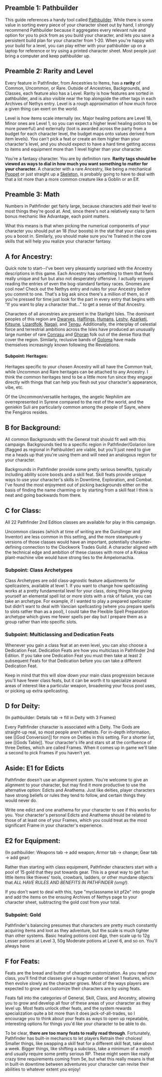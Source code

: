 ## Preamble 1: Pathbuilder

This guide references a handy tool called [Pathbuilder](http://pathbuilder2e.com). While there is some value in sorting every piece of your character sheet out by hand, I strongly recommend Pathbuilder because it aggregates every relevant rule and option for you to pick from as you build your character, and lets you save a persistent build plan for your character from 1-20. When you're happy with your build for a level, you can play either with your pathbuilder up on a laptop for reference or try using a printed character sheet. Most people just bring a computer and keep pathbuilder up. 

## Preamble 2: Rarity and Level

Every feature in Pathfinder, from Ancestries to Items, has a **rarity** of Common, Uncommon, or Rare. Outside of Ancestries, Backgrounds, and Classes, each feature also has a Level. Rarity is how features are sorted in pathbuilder, and is also visible near the top alongside the other tags in each Archives of Nethys entry. Level is a rough approximation of how much force a given thing can exert on the world.

Level is how items scale internally (ex. Major healing potions are Level 18, Minor ones are Level 1, so you can expect a higher level healing potion to be more powerful) and externally (loot is awarded across the party from a budget for each character level, the budget maps onto values derived from item levels). You can't pick a feat or create an item higher than your character's level, and you should expect to have a hard time getting access to items and equipment more than 1 level higher than your character.

You're a fantasy character. You are by definition rare. **Rarity tags should be viewed as ways to dial in how much you want something to matter for your character.** A character with a rare Ancestry, like being a mechanical [Poppet](https://2e.aonprd.com/Ancestries.aspx?ID=49) or just straight up a [Skeleton](https://2e.aonprd.com/Ancestries.aspx?ID=50), is probably going to have to deal with that a lot more than a more common creature like a Goblin or an Elf.

## Preamble 3: Math

Numbers in Pathfinder get fairly large, because characters add their level to most things they're good at. And, since there's not a relatively easy to farm bonus mechanic like Advantage, each point matters.

What this means is that when picking the numerical components of your character you should put an 18 (four boosts) in the stat that your class gives you a boost in. Similarly, you should make sure you're Trained in the core skills that will help you realize your character fantasy. 
## A for Ancestry:

Quick note to start--I've been very pleasantly surprised with the Ancestry descriptions in this game. Each Ancestry has something to them that feels really unique and fun but also not desperately offensive. I actually enjoyed reading the entries of even the bog-standard fantasy races. Gnomes are cool now! Check out the Nethys entry and rules for your Ancestry before you commit to one. That's a big ask since there's a million of them, so if you're pressed for time just look for the part in every entry that begins with "If you want to play a character that..." to get a sense of that Ancestry.

Characters of all ancestries are present in the Starlight Isles. The dominant peoples of this region are [Dwarves](https://2e.aonprd.com/Ancestries.aspx?ID=1), [Halflings](https://2e.aonprd.com/Ancestries.aspx?ID=5), [Humans](https://2e.aonprd.com/Ancestries.aspx?ID=6), [Leshy](https://2e.aonprd.com/Ancestries.aspx?ID=14), [Azarketi](https://2e.aonprd.com/Ancestries.aspx?ID=41), [Kitsune](https://2e.aonprd.com/Ancestries.aspx?ID=38), [Lizardfolk](https://2e.aonprd.com/Ancestries.aspx?ID=15), [Nagaji](https://2e.aonprd.com/Ancestries.aspx?ID=54), and [Tengu](https://2e.aonprd.com/Ancestries.aspx?ID=21). Additionally, the interplay of celestial force and terrestrial ambitions across the Isles have produced an unusually large number of rare [Conrasu](https://2e.aonprd.com/Ancestries.aspx?ID=43) and [Ghoran](https://2e.aonprd.com/Ancestries.aspx?ID=52) folk out of the dense flora that cover the region. Similarly, reclusive bands of [Goloma](https://2e.aonprd.com/Ancestries.aspx?ID=45) have made themselves increasingly known following the Revelations.
#### Subpoint: Heritages:

Heritages specific to your chosen Ancestry will all have the Common trait, while Uncommon and Rare heritages can be attached to any Ancestry. I think the common heritages tend to be a little more fun since they engage directly with things that can help you flesh out your character's appearance, vibe, etc.

Of the Uncommon/versatile heritages, the angelic Nephilim are overrepresented in Syrene compared to the rest of the world, and the geniekin Suli are particularly common among the people of Sayre, where the Fengáros resides.
## B for Background:

All common Backgrounds with the General trait should fit well with this campaign. Backgrounds tied to a specific region in Pathfinder/Golarion lore (flagged as regional in Pathbuilder) are viable, but you'll just need to give me a heads up that you're using them and will need an analogous region for your character.

Backgrounds in Pathfinder provide some pretty serious benefits, typically including ability score boosts and a skill feat. Skill feats provide unique ways to use your character's skills in Downtime, Exploration, and Combat. I've found the most enjoyment out of picking backgrounds either on the basis of finding the name charming or by starting from a skill feat I think is neat and going backwards from there.

## C for Class:

All 22 Pathfinder 2nd Edition classes are available for play in this campaign.

Uncommon classes (which at time of writing are the Gunslinger and Inventor) are less common in this setting, and the more steampunk-y versions of those classes would have an important, potentially character-defining connection to the Clockwork Trades Guild. A character aligned with the technical edge and ambition of these classes with more of a Krakoa plant-machine vibe would have strong ties to the Ámpelomachia.
### Subpoint: Class Archetypes

Class Archetypes are odd class-agnostic feature adjustments for spellcasters, available at level 1. If you want to change how spellcasting works at a pretty fundamental level for your class, doing things like giving yourself an elemental spell list or more slots with a risk of failure, you can take an archetype. For example, if I wanted to play a prepared spellcaster but didn't want to deal with Vancian spellcasting (where you prepare spells to slots rather than as a pool), I could take the Flexible Spell Preparation archetype which gives me fewer spells per day but I prepare them as a group rather than into specific slots.
### Subpoint: Multiclassing and Dedication Feats

Whenever you gain a class feat at an even level, you can also choose a Dedication Feat. Dedication Feats are how you multiclass in Pathfinder 2nd Edition. If you take one Dedication Feat you must then take at least 2 subsequent Feats for that Dedication before you can take a different Dedication Feat.

Keep in mind that this will slow down your main class progression because you'll have fewer class feats, but it can be worth it to specialize around areas of interest like a particular weapon, broadening your focus pool uses, or picking up extra spellcasting.
## D for Deity:
(In pathbuilder: Details tab -> fill in Deity with 3 Frames)

Every Pathfinder character is associated with a Deity. The Gods are straight-up real, so most people aren't atheists. For in-depth information, see [[God Conversion]] for more on Deities in this setting. For a shorter list, see [[Gods Table]]. Your character's life and stars sit at the confluence of three Deities, which are called Frames. When it comes up in game we'll take a second to pick Frames if you haven't yet.
## Aside: E1 for Edicts

Pathfinder doesn't use an alignment system. You're welcome to give an alignment to your character, but may find it more productive to use the alternative option: Edicts and Anathema. Just like deities, player characters have strong beliefs or rules they tend to follow, and certain things they would never do.

Write one edict and one anathema for your character to see if this works for you. Your character's personal Edicts and Anathema should be related to those of at least one of your Frames, which you could treat as the most significant Frame in your character's experience.

## E2 for Equipment:
(In pathbuilder: Weapons tab -> add weapon; Armor tab -> change; Gear tab -> add gear)

Rather than starting with class equipment, Pathfinder characters start with a pool of 15 gold that they put towards gear. This is a great way to get fun little items like thieves' tools, crowbars, ladders, or other mundane objects that _ALL HAVE RULES AND BENEFITS IN PATHFINDER (omg!)._

If you don't want to deal with this, type "myclassname kit pf2e" into google and add the items on the ensuing Archives of Nethys page to your character sheet, subtracting the gold cost from your total.
### Subpoint: Gold

Pathfinder's balancing presumes that characters are pretty much constantly acquiring items and loot as they adventure, but the scale is much tighter than other systems. Basic healing potions cost 4gp, then scale up to 12g Lesser potions at Level 3, 50g Moderate potions at Level 6, and so on. You'll always have

## F for Feats:

Feats are the bread and butter of character customization. As you read your class, you'll find that classes give a huge number of level 1 features, which then evolve slowly as the character grows. Most of the ways players are expected to grow and customize their characters are by using feats.  

Feats fall into the categories of General, Skill, Class, and Ancestry, allowing you to grow and develop all four of these areas of your character as they level up. Most feats unlock other feats, and the system rewards specialization quite a bit more than it does jack-of-all-trades, so I encourage you to think about your feats as ways to open up repeatable, interesting options for things you'd like your character to be able to do.


To be clear, **there are too many feats to really read through**. Fortunately, Pathfinder has built-in mechanics to let players Retrain their choices! Smaller things, like swapping a skill feat for a different skill feat, take about a week. Bigger things, like shifting a subclass, take a minimum of a month and usually require some pretty serious RP. These might seem like really crazy time requirements coming from 5e, but what this really means is that in built-in downtime between adventures your character can revise their abilities to whatever extent you enjoy!